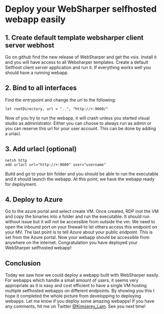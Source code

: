 # Deploy your WebSharper selfhosted webapp easily

## 1. Create default template websharper client server webhost

Go on github find the new release of WebSharper and get the vsix.
Install it and you will have access to all Websharper templates.
Create a default Selfhost client server application and run it.
If everything works well you should have a running webapp.

## 2. Bind to all interfaces

Find the entrypoint and change the url to the following:
```
let rootDirectory, url = "..", "http://+:9600/"
```
Now of you try to run the webapp, it will crash unless you started visual studio as administrator.
Either you can choose to always run as admin or you can reserve this url for your user account.
This can be done by adding a urlacl.

## 3. Add urlacl (optional)

```
netsh http 
add urlacl url="http://+:9600" user="username"
```

Build and go to your bin folder and you should be able to run the executable and it should launch the webapp.
At this point, we have the webapp ready for deployment.

## 4. Deploy to Azure

Go to the azure portal and select create VM.
Once created, RDP inot the VM and copy the binaries into a folder and run the executable.
It should run without issue but it will not be accessible from outside the vm.
We need to open the inbound port on your firewall to let others access this endpoint on your MV. 
The last point is to tell Azure about your public endpoint. 
This is set from the Azure portal.
Now your webapp should be accessible from anywhere on the internet.
Congratulation you have deployed your WebSharper selfhosted webapp!

## Conclusion

Today we saw how we could deploy a webapp built with WebSharper easily.
For webapps which handle a small amount of users, it seems very appropriate as it is easy and
cost efficient to have a single VM hosting multiple selfhosted webapps on different endpoints.
By showing you this I hope it completed the whole picture from developping to deploying webapps.
Let me know if you deploy some amazing webapps! If you have any comments, hit me on Twitter [@Kimserey_Lam](https://twitter.com/Kimserey_Lam).
See you next time!
